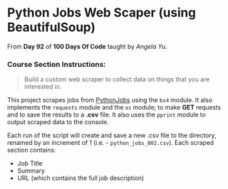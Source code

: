 # Python Jobs Web Scaper (using BeautifulSoup)

From **Day 92** of **100 Days Of Code** taught by _Angela Yu_.

### Course Section Instructions:
> Build a custom web scraper to collect data on things that you are interested in.

This project scrapes jobs from [PythonJobs](https://pythonjobs.github.io/) using the `bs4` module. It also implements the `requests` module and the `os` module; to make **GET** requests and to save the results to a **.csv** file. It also uses the `pprint` module to output scraped data to the console.

Each run of the script will create and save a new .csv file to the directory, renamed by an increment of 1 (i.e. - `python_jobs_002.csv`). Each scraped section contains:
- Job Title
- Summary
- URL (which contains the full job description)
